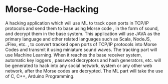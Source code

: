 # Morse-Code-Hacking
A hacking application which will use ML to track open ports in TCP/IP protocols and send them to base using Morse code , in the form of sound, and decrypt them in the base system.
This application will use JAVA as the primary language and other related languages such as Scala, NodeJS, JFlex, etc. , to convert tracked open ports of TCP/IP protocols into Morse Codes and transmit it using miniature sound waves. The tracking part will use Machine Learning. When it reaches the base receiver system, automatic key loggers , password decryptors and hash generators, etc. will be generated to hack into any social network, system or any other web network, after the Morse codes are decrypted. The ML part will take the use of C, C++, Arduino Programming.
